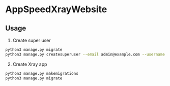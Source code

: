 # AppSpeedXrayWebsite

## Usage
1. Create super user
```bash
python3 manage.py migrate
python3 manage.py createsuperuser --email admin@example.com --username admin
```
2. Create Xray app
```bash
python3 manage.py makemigrations
python3 manage.py migrate
```

